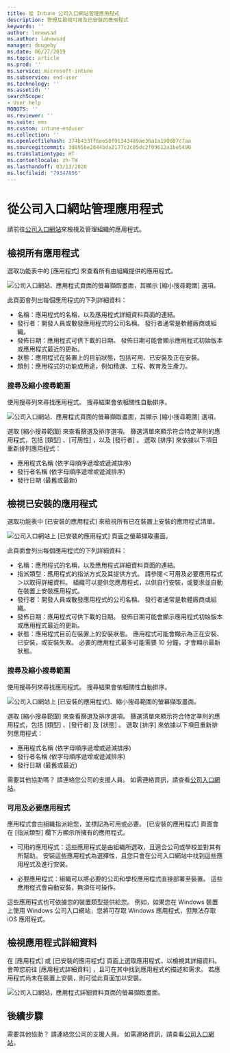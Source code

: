 ```yaml
---
title: 從 Intune 公司入口網站管理應用程式
description: 管理及檢視可用及已安裝的應用程式
keywords: ''
author: lenewsad
ms.author: lanewsad
manager: dougeby
ms.date: 06/27/2019
ms.topic: article
ms.prod: ''
ms.service: microsoft-intune
ms.subservice: end-user
ms.technology: ''
ms.assetid: ''
searchScope:
- User help
ROBOTS: ''
ms.reviewer: ''
ms.suite: ems
ms.custom: intune-enduser
ms.collection: ''
ms.openlocfilehash: 374b433ff6ee50f91343489ae36a1a190d87c7aa
ms.sourcegitcommit: 3d895be2844bda2177c2c85dc2f09612a1be5490
ms.translationtype: HT
ms.contentlocale: zh-TW
ms.lasthandoff: 03/13/2020
ms.locfileid: "79347856"
---
```

# <a name="manage-apps-from-the-company-portal-website"></a>從公司入口網站管理應用程式 
請前往[公司入口網站](https://portal.manage.microsoft.com)來檢視及管理組織的應用程式。 

## <a name="view-all-apps"></a>檢視所有應用程式  
選取功能表中的 [應用程式]  來查看所有由組織提供的應用程式。 

   ![公司入口網站、應用程式頁面的螢幕擷取畫面，其顯示 [縮小搜尋範圍] 選項。](./media/intune-view-apps-1907.png)  

此頁面會列出每個應用程式的下列詳細資料：  

* 名稱：應用程式的名稱，以及應用程式詳細資料頁面的連結。
* 發行者：開發人員或散發應用程式的公司名稱。 發行者通常是軟體廠商或組織。  
* 發佈日期：應用程式可供下載的日期。 發佈日期可能會顯示應用程式初始版本或應用程式最近的更新。
* 狀態：應用程式在裝置上的目前狀態，包括可用、已安裝及正在安裝。 
* 類別：應用程式的功能或用途，例如精選、工程、教育及生產力。  

### <a name="search-and-refine"></a>搜尋及縮小搜尋範圍   

使用搜尋列來尋找應用程式。 搜尋結果會依相關性自動排序。  

   ![公司入口網站、應用程式頁面的螢幕擷取畫面，其顯示 [縮小搜尋範圍] 選項。](./media/intune-refine-all-apps-1907.png)  

選取 [縮小搜尋範圍]  來查看篩選及排序選項。 篩選清單來顯示符合特定準則的應用程式，包括 [類型]  、[可用性]  ，以及 [發行者]  。 選取 [排序]  來依據以下項目重新排列應用程式：

* 應用程式名稱 (依字母順序遞增或遞減排序) 
* 發行者名稱 (依字母順序遞增或遞減排序) 
* 發行日期 (最舊或最新)  

## <a name="view-installed-apps"></a>檢視已安裝的應用程式  
選取功能表中 [已安裝的應用程式]  來檢視所有已在裝置上安裝的應用程式清單。  

   ![公司入口網站上 [已安裝的應用程式] 頁面之螢幕擷取畫面。](./media/intune-installed-apps-1907.png)  


此頁面會列出每個應用程式的下列詳細資料：  

* 名稱：應用程式的名稱，以及應用程式詳細資料頁面的連結。
* 指派類型：應用程式的指派方式及其提供方式。 請參閱＜可用及必要應用程式＞以取得詳細資料。 組織可以提供您應用程式，以供自行安裝，或要求並自動在裝置上安裝應用程式。  
* 發行者：開發人員或散發應用程式的公司名稱。 發行者通常是軟體廠商或組織。  
* 發佈日期：應用程式可供下載的日期。 發佈日期可能會顯示應用程式初始版本或應用程式最近的更新。
* 狀態：應用程式目前在裝置上的安裝狀態。 應用程式可能會顯示為正在安裝、已安裝，或安裝失敗。 必要的應用程式最多可能需要 10 分鐘，才會顯示最新狀態。  

### <a name="search-and-refine"></a>搜尋及縮小搜尋範圍  

使用搜尋列來尋找應用程式。 搜尋結果會依相關性自動排序。  

   ![公司入口網站上 [已安裝的應用程式]、縮小搜尋範圍的螢幕擷取畫面。](./media/intune-installed-refine-1907.png)  

選取 [縮小搜尋範圍]  來查看篩選及排序選項。 篩選清單來顯示符合特定準則的應用程式，包括 [類型]  、[發行者]  及 [狀態]  。 選取 [排序]  來依據以下項目重新排列應用程式：

* 應用程式名稱 (依字母順序遞增或遞減排序)  
* 發行者名稱 (依字母順序遞增或遞減排序)  
* 發行日期 (最舊或最近)  

需要其他協助嗎？ 請連絡您公司的支援人員。 如需連絡資訊，請查看[公司入口網站](https://go.microsoft.com/fwlink/?linkid=2010980)。  

### <a name="available-and-required-apps"></a>可用及必要應用程式
應用程式會由組織指派給您，並標記為可用或必要。 [已安裝的應用程式]  頁面會在 [指派類型]  欄下方顯示所擁有的應用程式。 


* 可用的應用程式：這些應用程式是由組織所選取，且適合公司或學校並對其有所幫助。 安裝這些應用程式為選擇性，且您只會在公司入口網站中找到這些應用程式及進行安裝。 

* 必要應用程式：組織可以將必要的公司和學校應用程式直接部署至裝置。 這些應用程式會自動安裝，無須任可操作。 

這些應用程式也可依據您的裝置類型提供給您。 例如，如果您在 Windows 裝置上使用 Windows 公司入口網站，您將可存取 Windows 應用程式，但無法存取 iOS 應用程式。  

## <a name="view-app-details"></a>檢視應用程式詳細資料  
在 [應用程式]  或 [已安裝的應用程式]  頁面上選取應用程式，以檢視其詳細資料。 會帶您前往 [應用程式詳細資料]  ，且可在其中找到應用程式的描述和需求。 若應用程式尚未在裝置上安裝，則可從此頁面加以安裝。 


   ![公司入口網站，應用程式詳細資料頁面的螢幕擷取畫面。](./media/intune-app-details-1907.png)  

## <a name="next-steps"></a>後續步驟
需要其他協助？ 請連絡您公司的支援人員。 如需連絡資訊，請查看[公司入口網站](https://go.microsoft.com/fwlink/?linkid=2010980)。  
